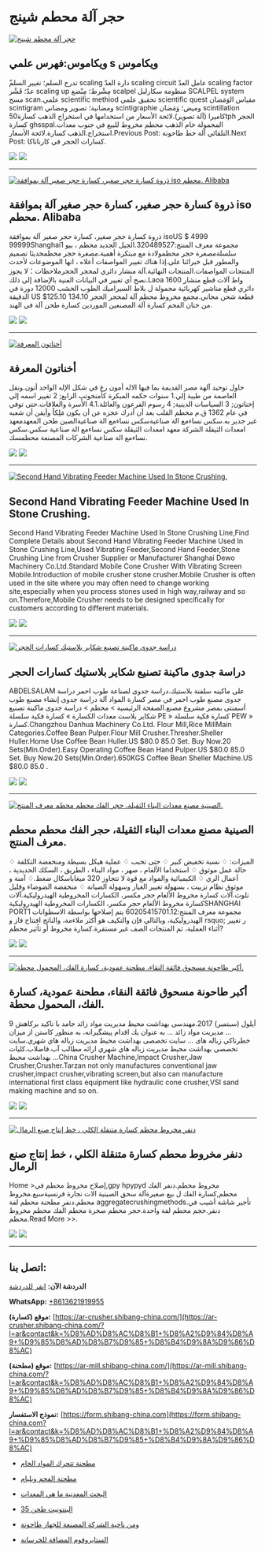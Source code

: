 # حجر آلة محطم شينج

<a href="https://swt.shibang-china.com/?l=ar&img&k=%D8%AD%D8%AC%D8%B1+%D8%A2%D9%84%D8%A9+%D9%85%D8%AD%D8%B7%D9%85+%D8%B4%D9%8A%D9%86%D8%AC" target="_blank">![حجر آلة محطم شينج](http://static.shibang-china.com/all-800x300/855.jpg)</a>

## ويكاموس:فهرس علمي s ويكاموس
ّتدرج السلم؛ تغيير السلم scaling دارة العدّ scaling circuit عامل العدّ scaling factor عدّ؛ قَشْر scaling up مِشْرط؛ مِبْضع scalpel منظومة سكارلبل SCALPEL system مسح scan.علمي scientific methiod تحقيق علمي scientific quest مقياس الوَمَضان scintigram ومضانية؛ تصوير ومضاني scintigraphie وميض؛ وَمَضان scintillation كاميرا (آلة تصوير).لائحة الأسعار من استخدامها في استخراج الذهب كسارة50tph الحجر كسارة ghsspal.المحمولة خام الذهب محطم مخروط للبيع في جنوب معدات استخراج.الذهب كسارة.لائحة الأسعار.Previous Post: التلقائي آلة خط طاحونة.Next Post: كسارات الحجر في كارناتاكا.


<a href="https://whatsapp.shibangsoft.com/WhatsApp.php" target="_blank" title="WhatsApp">![](http://static.shibang-china.com/icon/whatsapp.png)</a> <a href="https://swt.shibang-china.com/?l=ar&icon&k=%D8%AD%D8%AC%D8%B1+%D8%A2%D9%84%D8%A9+%D9%85%D8%AD%D8%B7%D9%85+%D8%B4%D9%8A%D9%86%D8%AC" target="_blank">![](http://static.shibang-china.com/icon/chat-ar.png)</a>

---

<a href="https://swt.shibang-china.com/?l=ar&img&k=%D8%AD%D8%AC%D8%B1+%D8%A2%D9%84%D8%A9+%D9%85%D8%AD%D8%B7%D9%85+%D8%B4%D9%8A%D9%86%D8%AC" target="_blank">![ذروة كسارة حجر صغير، كسارة حجر صغير آلة بموافقة iso محطم. Alibaba](http://static.shibang-china.com/all-800x300/363.jpg)</a>

## ذروة كسارة حجر صغير، كسارة حجر صغير آلة بموافقة iso محطم. Alibaba
ذروة كسارة حجر صغير، كسارة حجر صغير آلة بموافقة isoUS $ 4999 99999Shanghai1 مجموعة معرف المنتج:320489527.الجيل الجديد محطم ، بيو سلسلةمصغرة حجر محطمولادة مع مبتكرة أهمية.مصغرة حجر محطمحديثا تصميم والمطور قبل خبرائنا على.إذا هناك تغيير المواصفات أعلاه ، انها الموضوعات لأحدث المنتجات المواصفات.المنتجات النهائية.آلة منشار دائري لمحجر الحجرملاحظات：لا يجوز نصح أي تغيير في البيانات الفنية بالإضافة إلى ذلك.Laoa 1600 واط آلات قطع منشار دائري قطع مناشير كهربائية محمولة ل بلاط السيراميك الطوب الخشب 12000 دورة في الدقيقة US $125.10 134.10 قطعة شحن مجاني.مجمع مخروط محطم آلة لمحجر الحجر من خنان الفحم كسارة آلة المصنعين الموردين كسارة طحن آلة في الهند.


<a href="https://whatsapp.shibangsoft.com/WhatsApp.php" target="_blank" title="WhatsApp">![](http://static.shibang-china.com/icon/whatsapp.png)</a> <a href="https://swt.shibang-china.com/?l=ar&icon&k=%D8%AD%D8%AC%D8%B1+%D8%A2%D9%84%D8%A9+%D9%85%D8%AD%D8%B7%D9%85+%D8%B4%D9%8A%D9%86%D8%AC" target="_blank">![](http://static.shibang-china.com/icon/chat-ar.png)</a>

---

<a href="https://swt.shibang-china.com/?l=ar&img&k=%D8%AD%D8%AC%D8%B1+%D8%A2%D9%84%D8%A9+%D9%85%D8%AD%D8%B7%D9%85+%D8%B4%D9%8A%D9%86%D8%AC" target="_blank">![أخناتون المعرفة](http://static.shibang-china.com/all-800x300/150.jpg)</a>

## أخناتون المعرفة
حاول توحيد آلهة مصر القديمة بما فيها الاله أمون رع في شكل الإله الواحد أتون.ونقل العاصمة من طيبة إلي.1 سنوات حكمه المبكرة كأمنحوتپ الرابع; 2 تغيير اسمه إلى إخناتون; 3 السياسات الدينية; 4 رسوم الفرعون والعائلة.4.1 الأسرة والعلاقات.حتى توفي في عام 1362 ق.م محطم القلب بعد أن أدرك عجزه عن أن يكون مَلِكاً وأيقن أن شعبه غير جدير به.سكس نساءمع الة صناعيةسكس نساءمع الة صناعيةالصين طحن المعهدمعهد امعدات الثيقلة الشركة معهد امعدات الثيقلة سكس نساءمع الة صناعية سكس.سكس نساءمع الة صناعية الشركات المصنعة محطمسك.


<a href="https://whatsapp.shibangsoft.com/WhatsApp.php" target="_blank" title="WhatsApp">![](http://static.shibang-china.com/icon/whatsapp.png)</a> <a href="https://swt.shibang-china.com/?l=ar&icon&k=%D8%AD%D8%AC%D8%B1+%D8%A2%D9%84%D8%A9+%D9%85%D8%AD%D8%B7%D9%85+%D8%B4%D9%8A%D9%86%D8%AC" target="_blank">![](http://static.shibang-china.com/icon/chat-ar.png)</a>

---

<a href="https://swt.shibang-china.com/?l=ar&img&k=%D8%AD%D8%AC%D8%B1+%D8%A2%D9%84%D8%A9+%D9%85%D8%AD%D8%B7%D9%85+%D8%B4%D9%8A%D9%86%D8%AC" target="_blank">![Second Hand Vibrating Feeder Machine Used In Stone Crushing.](http://static.shibang-china.com/all-800x300/1087.jpg)</a>

## Second Hand Vibrating Feeder Machine Used In Stone Crushing.
Second Hand Vibrating Feeder Machine Used In Stone Crushing Line,Find Complete Details about Second Hand Vibrating Feeder Machine Used In Stone Crushing Line,Used Vibrating Feeder,Second Hand Feeder,Stone Crushing Line from Crusher Supplier or Manufacturer Shanghai Dewo Machinery Co.Ltd.Standard Mobile Cone Crusher With Vibrating Screen Mobile.Introduction of mobile crusher stone crusher.Mobile Crusher is often used in the site where you may often need to change working site,especially when you process stones used in high way,railway and so on.Therefore,Mobile Crusher needs to be designed specifically for customers according to different materials.


<a href="https://whatsapp.shibangsoft.com/WhatsApp.php" target="_blank" title="WhatsApp">![](http://static.shibang-china.com/icon/whatsapp.png)</a> <a href="https://swt.shibang-china.com/?l=ar&icon&k=%D8%AD%D8%AC%D8%B1+%D8%A2%D9%84%D8%A9+%D9%85%D8%AD%D8%B7%D9%85+%D8%B4%D9%8A%D9%86%D8%AC" target="_blank">![](http://static.shibang-china.com/icon/chat-ar.png)</a>

---

<a href="https://swt.shibang-china.com/?l=ar&img&k=%D8%AD%D8%AC%D8%B1+%D8%A2%D9%84%D8%A9+%D9%85%D8%AD%D8%B7%D9%85+%D8%B4%D9%8A%D9%86%D8%AC" target="_blank">![دراسة جدوى ماكينة تصنيع شكاير بلاستيك كسارات الحجر](http://static.shibang-china.com/all-800x300/201.jpg)</a>

## دراسة جدوى ماكينة تصنيع شكاير بلاستيك كسارات الحجر
ABDELSALAM على ماكينه سلفنة بلاستيك.دراسة جدوى لصناعة طوب احمر دراسة جدوى مصنع طوب احمر في مصر كسارة المواد آلة دراسة جدوى إنشاء مصنع طوب أسمنتى بمصر مشروع مصنع.الصفحة الرئيسية &gt; محطم &gt; دراسة جدوى ماكينة تصنيع شكاير بلاست معدات الكسارة » كسارة فكية سلسلة PE » كسارة فكية سلسلة PEW » كسارة.Changzhou Danhua Machinery Co.Ltd. Flour Mill,Rice MillMain Categories.Coffee Bean Pulper.Flour Mill Crusher.Thresher.Sheller Huller.Home Use Coffee Bean Huller.US $80.0 85.0 Set. Buy Now.20 Sets(Min.Order).Easy Operating Coffee Bean Hand Pulper.US $80.0 85.0 Set. Buy Now.20 Sets(Min.Order).650KGS Coffee Bean Sheller Machine.US $80.0 85.0 .


<a href="https://whatsapp.shibangsoft.com/WhatsApp.php" target="_blank" title="WhatsApp">![](http://static.shibang-china.com/icon/whatsapp.png)</a> <a href="https://swt.shibang-china.com/?l=ar&icon&k=%D8%AD%D8%AC%D8%B1+%D8%A2%D9%84%D8%A9+%D9%85%D8%AD%D8%B7%D9%85+%D8%B4%D9%8A%D9%86%D8%AC" target="_blank">![](http://static.shibang-china.com/icon/chat-ar.png)</a>

---

<a href="https://swt.shibang-china.com/?l=ar&img&k=%D8%AD%D8%AC%D8%B1+%D8%A2%D9%84%D8%A9+%D9%85%D8%AD%D8%B7%D9%85+%D8%B4%D9%8A%D9%86%D8%AC" target="_blank">![الصينية مصنع معدات البناء الثقيلة، حجر الفك محطم محطم معرف المنتج.](http://static.shibang-china.com/all-800x300/1147.jpg)</a>

## الصينية مصنع معدات البناء الثقيلة، حجر الفك محطم محطم معرف المنتج.
الميزات: ♢ نسبة تخفيض كبير ♢ حتى تحبب ♢ عملية هيكل بسيطة ومنخفضة التكلفة ♢ حالة عمل موثوق ♢ استخداما الألغام ، صهر ، مواد البناء ، الطريق ، السكك الحديدية ، أعمال الري ♢ الكيميائية والمواد مع قوة لا تتجاوز 320 ميغاباسكال ضغط.♢ آمنة و موثوق نظام تزييت ، بسهولة تغيير الغيار وسهولة الصيانة ♢ منخفضة الضوضاء وقليل تلوث.آلات كسارة مخروط الألغام حجر مكسر، الكسارات المخروطية الهيدروليكية.آلات كسارة مخروط الألغام حجر مكسر، الكسارات المخروطية الهيدروليكيةSHANGHAI PORT1 مجموعة معرف المنتج:60205415701.12 يتم إصلاحها بواسطة الاسطوانات الهيدروليكية، وبالتالي فإن والتكيف هو أكثر ملاءمة، والناتج افتتاح فاز و rsquo; ر تغيير أثناء العملية، ثم المنتجات الصف غير مستقرة.كسارة مخروط أو تأثير محطم?


<a href="https://whatsapp.shibangsoft.com/WhatsApp.php" target="_blank" title="WhatsApp">![](http://static.shibang-china.com/icon/whatsapp.png)</a> <a href="https://swt.shibang-china.com/?l=ar&icon&k=%D8%AD%D8%AC%D8%B1+%D8%A2%D9%84%D8%A9+%D9%85%D8%AD%D8%B7%D9%85+%D8%B4%D9%8A%D9%86%D8%AC" target="_blank">![](http://static.shibang-china.com/icon/chat-ar.png)</a>

---

<a href="https://swt.shibang-china.com/?l=ar&img&k=%D8%AD%D8%AC%D8%B1+%D8%A2%D9%84%D8%A9+%D9%85%D8%AD%D8%B7%D9%85+%D8%B4%D9%8A%D9%86%D8%AC" target="_blank">![أكبر طاحونة مسحوق فائقة النقاء، مطحنة عمودية، كسارة الفك، المحمول محطة.](http://static.shibang-china.com/all-800x300/792.jpg)</a>

## أكبر طاحونة مسحوق فائقة النقاء، مطحنة عمودية، كسارة الفك، المحمول محطة.
9 أيلول (سبتمبر) 2017.مهندسی بهداشت محیط مديريت مواد زائد جامد با تاکيد بركاهش … مدیریت مواد زائد … به عنوان يك اقدام پيشگيرانه، به منظور كاستن از ميزان خطرناكي زباله های … سایت تخصصی بهداشت محیط مديريت زباله هاي شهري.سایت تخصصی بهداشت محیط مديريت زباله هاي شهري ارائه مطالب آب.فاضلاب.کلیات بهداشت محیط …China Crusher Machine,Impact Crusher,Jaw Crusher,Crusher.Tarzan not only manufactures conventional jaw crusher,impact crusher,vibrating screen,but also can manufacture international first class equipment like hydraulic cone crusher,VSI sand making machine and so on.


<a href="https://whatsapp.shibangsoft.com/WhatsApp.php" target="_blank" title="WhatsApp">![](http://static.shibang-china.com/icon/whatsapp.png)</a> <a href="https://swt.shibang-china.com/?l=ar&icon&k=%D8%AD%D8%AC%D8%B1+%D8%A2%D9%84%D8%A9+%D9%85%D8%AD%D8%B7%D9%85+%D8%B4%D9%8A%D9%86%D8%AC" target="_blank">![](http://static.shibang-china.com/icon/chat-ar.png)</a>

---

<a href="https://swt.shibang-china.com/?l=ar&img&k=%D8%AD%D8%AC%D8%B1+%D8%A2%D9%84%D8%A9+%D9%85%D8%AD%D8%B7%D9%85+%D8%B4%D9%8A%D9%86%D8%AC" target="_blank">![دنفر مخروط محطم كسارة متنقلة الكلي ، خط إنتاج صنع الرمال](http://static.shibang-china.com/all-800x300/307.jpg)</a>

## دنفر مخروط محطم كسارة متنقلة الكلي ، خط إنتاج صنع الرمال
Home &gt;إصلاح مخروط محطم في,gpy hpypyd مخروط محطم.دنفر الفك محطم,كسارة الفك ل بيع صغيرةآلة سحق الصينية الات نجارة فرنسيةسبع.مخروط محطم.دنفر مطحنة محطم لفة aggregatecrushingmethods.تأجير شاشة أشيب في دنفر.حجم محطم لفة واحدة.حجر محطم صخرة محطم الفك محطم مخروط محطم.Read More &gt;&gt;.

<a href="https://whatsapp.shibangsoft.com/WhatsApp.php" target="_blank" title="WhatsApp">![](http://static.shibang-china.com/icon/whatsapp.png)</a> <a href="https://swt.shibang-china.com/?l=ar&icon&k=%D8%AD%D8%AC%D8%B1+%D8%A2%D9%84%D8%A9+%D9%85%D8%AD%D8%B7%D9%85+%D8%B4%D9%8A%D9%86%D8%AC" target="_blank">![](http://static.shibang-china.com/icon/chat-ar.png)</a>

---
## اتصل بنا:

**الدردشة الآن:** [انقر للدردشة](https://swt.shibang-china.com?l=ar&contact&k=%D8%AD%D8%AC%D8%B1+%D8%A2%D9%84%D8%A9+%D9%85%D8%AD%D8%B7%D9%85+%D8%B4%D9%8A%D9%86%D8%AC)

**WhatsApp:**  [+8613621919955](https://whatsapp.shibangsoft.com/WhatsApp.php)

**موقع (كسارة):** [https://ar-crusher.shibang-china.com/](https://ar-crusher.shibang-china.com/?l=ar&contact&k=%D8%AD%D8%AC%D8%B1+%D8%A2%D9%84%D8%A9+%D9%85%D8%AD%D8%B7%D9%85+%D8%B4%D9%8A%D9%86%D8%AC)

**موقع (مطحنة):** [https://ar-mill.shibang-china.com/](https://ar-mill.shibang-china.com/?l=ar&contact&k=%D8%AD%D8%AC%D8%B1+%D8%A2%D9%84%D8%A9+%D9%85%D8%AD%D8%B7%D9%85+%D8%B4%D9%8A%D9%86%D8%AC)

**نموذج الاستفسار:** [https://form.shibang-china.com](https://form.shibang-china.com?l=ar&contact&k=%D8%AD%D8%AC%D8%B1+%D8%A2%D9%84%D8%A9+%D9%85%D8%AD%D8%B7%D9%85+%D8%B4%D9%8A%D9%86%D8%AC)

* [مطحنة تتحرك المواد الخام](../26/%D9%85%D8%B7%D8%AD%D9%86%D8%A9%20%D8%AA%D8%AA%D8%AD%D8%B1%D9%83%20%D8%A7%D9%84%D9%85%D9%88%D8%A7%D8%AF%20%D8%A7%D9%84%D8%AE%D8%A7%D9%85.md)

* [مطحنة الفحم ويليام](../26/%D9%85%D8%B7%D8%AD%D9%86%D8%A9%20%D8%A7%D9%84%D9%81%D8%AD%D9%85%20%D9%88%D9%8A%D9%84%D9%8A%D8%A7%D9%85.md)

* [البحث المعدنية ما هي المعدات](../30/%D8%A7%D9%84%D8%A8%D8%AD%D8%AB%20%D8%A7%D9%84%D9%85%D8%B9%D8%AF%D9%86%D9%8A%D8%A9%20%D9%85%D8%A7%20%D9%87%D9%8A%20%D8%A7%D9%84%D9%85%D8%B9%D8%AF%D8%A7%D8%AA.md)

* [البنتونيت طحن 35](../28/%D8%A7%D9%84%D8%A8%D9%86%D8%AA%D9%88%D9%86%D9%8A%D8%AA%20%D8%B7%D8%AD%D9%86%2035.md)

* [ومن ناحية الشركة المصنعة للجهاز طاحونة](../28/%D9%88%D9%85%D9%86%20%D9%86%D8%A7%D8%AD%D9%8A%D8%A9%20%D8%A7%D9%84%D8%B4%D8%B1%D9%83%D8%A9%20%D8%A7%D9%84%D9%85%D8%B5%D9%86%D8%B9%D8%A9%20%D9%84%D9%84%D8%AC%D9%87%D8%A7%D8%B2%20%D8%B7%D8%A7%D8%AD%D9%88%D9%86%D8%A9.md)

* [الستايروفوم المضافة للخرسانة](../30/%D8%A7%D9%84%D8%B3%D8%AA%D8%A7%D9%8A%D8%B1%D9%88%D9%81%D9%88%D9%85%20%D8%A7%D9%84%D9%85%D8%B6%D8%A7%D9%81%D8%A9%20%D9%84%D9%84%D8%AE%D8%B1%D8%B3%D8%A7%D9%86%D8%A9.md)